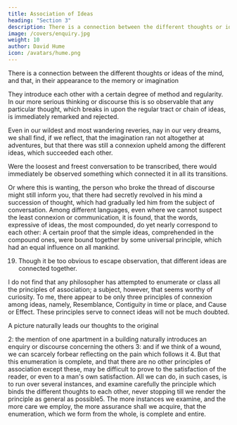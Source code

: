 ```yaml
---
title: Association of Ideas
heading: "Section 3"
description: There is a connection between the different thoughts or ideas of the mind, and that, in their appearance to the memory or imagination
image: /covers/enquiry.jpg	
weight: 10
author: David Hume
icon: /avatars/hume.png
--- 
```


There is a connection between the different thoughts or ideas of the mind, and that, in their appearance to the memory or imagination

They introduce each other with a certain degree of method and regularity.
In our more serious thinking or discourse this is so observable that any particular thought, which breaks in upon the regular tract or chain of ideas, is immediately remarked and rejected.


Even in our wildest and most wandering reveries, nay in our very dreams, we shall find, if we reflect, that the imagination ran not altogether at adventures, but that there was still a connexion upheld among the different ideas, which succeeded each other.

Were the loosest and freest conversation to be transcribed, there would immediately be observed something which connected it in all its transitions.

Or where this is wanting, the person who broke the thread of discourse might still inform you, that there had secretly revolved in his mind a succession of thought, which had gradually led him from the subject of conversation.
Among different languages, even where we cannot suspect the least connexion or communication, it is found, that the words, expressive of ideas, the most compounded, do yet nearly correspond to each other:
A certain proof that the simple ideas, comprehended in the compound ones, were bound together by some universal principle, which had an equal influence on all mankind.


19. Though it be too obvious to escape observation, that different ideas are connected together.

I do not find that any philosopher has attempted to enumerate or class all the principles of association; a subject, however, that seems worthy of curiosity.
To me, there appear to be only three principles of connexion among ideas, namely, Resemblance, Contiguity in time or place, and Cause or Effect.
These principles serve to connect ideas will not be much doubted.

A picture naturally leads our thoughts to the original

2: the mention of one apartment in a building naturally introduces an enquiry or discourse concerning the others
3: and if we think of a wound, we can scarcely forbear reflecting on the pain which follows it
4. But that this enumeration is complete, and that there are no other principles of association except these, may be difficult to prove to the satisfaction of the reader, or even to a man's own satisfaction. All we can do, in such cases, is to run over several instances, and examine carefully the principle which binds the different thoughts to each other, never stopping till we render the principle as general as possible5. The more instances we examine, and the more care we employ, the more assurance shall we acquire, that the enumeration, which we form from the whole, is complete and entire.
